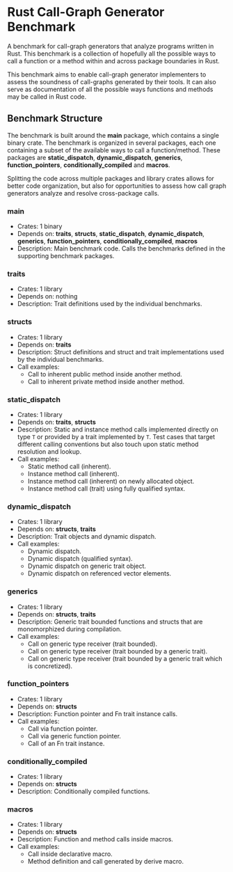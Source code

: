 # Rust Call-Graph Generator Benchmark

A benchmark for call-graph generators that analyze programs written in Rust. This benchmark is a
collection of hopefully all the possible ways to call a function or a method within and across
package boundaries in Rust.

This benchmark aims to enable call-graph generator implementers to assess the soundness of
call-graphs generated by their tools. It can also serve as documentation of all the possible ways
functions and methods may be called in Rust code.

## Benchmark Structure

The benchmark is built around the **main** package, which contains a single binary crate. The
benchmark is organized in several packages, each one containing a subset of the available ways to
call a function/method. These packages are **static_dispatch**, **dynamic_dispatch**,
**generics**, **function_pointers**, **conditionally_compiled** and **macros**.

Splitting the code across multiple packages and library crates allows for better code organization,
but also for opportunities to assess how call graph generators analyze and resolve cross-package
calls.

### main
- Crates:
    1 binary
- Depends on:
    **traits**, **structs**, **static_dispatch**, **dynamic_dispatch**, **generics**,
    **function\_pointers**, **conditionally\_compiled**, **macros**
- Description:
    Main benchmark code. Calls the benchmarks defined in the supporting benchmark packages.

### traits
- Crates:
    1 library
- Depends on:
    nothing
- Description:
    Trait definitions used by the individual benchmarks.

### structs
- Crates:
    1 library
- Depends on:
    **traits**
- Description:
    Struct definitions and struct and trait implementations used by the individual benchmarks.
- Call examples:
    * Call to inherent public method inside another method.
    * Call to inherent private method inside another method.

### static\_dispatch
- Crates:
    1 library
- Depends on:
    **traits**, **structs**
- Description:
    Static and instance method calls implemented directly on type `T` or provided by a trait
    implemented by `T`. Test cases that target different calling conventions but also touch upon
    static method resolution and lookup.
- Call examples:
    * Static method call (inherent).
    * Instance method call (inherent).
    * Instance method call (inherent) on newly allocated object.
    * Instance method call (trait) using fully qualified syntax.

### dynamic\_dispatch
- Crates:
    1 library
- Depends on:
    **structs**, **traits**
- Description:
    Trait objects and dynamic dispatch.
- Call examples:
    * Dynamic dispatch.
    * Dynamic dispatch (qualified syntax).
    * Dynamic dispatch on generic trait object.
    * Dynamic dispatch on referenced vector elements.

### generics
- Crates:
    1 library
- Depends on:
    **structs**, **traits**
- Description:
    Generic trait bounded functions and structs that are monomorphized during compilation.
- Call examples:
    * Call on generic type receiver (trait bounded).
    * Call on generic type receiver (trait bounded by a generic trait).
    * Call on generic type receiver (trait bounded by a generic trait which is concretized).

### function\_pointers
- Crates:
    1 library
- Depends on:
    **structs**
- Description:
    Function pointer and Fn trait instance calls.
- Call examples:
    * Call via function pointer.
    * Call via generic function pointer.
    * Call of an Fn trait instance.

### conditionally\_compiled
- Crates:
    1 library
- Depends on:
    **structs**
- Description:
    Conditionally compiled functions.

### macros
- Crates:
    1 library
- Depends on:
    **structs**
- Description:
    Function and method calls inside macros.
- Call examples:
    * Call inside declarative macro.
    * Method definition and call generated by derive macro.
